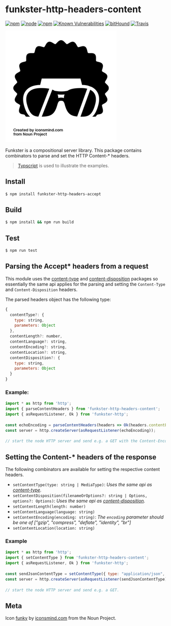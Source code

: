 # funkster-http-headers-content

[![npm](https://img.shields.io/npm/v/funkster-http-headers-content.svg)](https://www.npmjs.com/package/funkster-http-headers-content)
[![node](https://img.shields.io/node/v/funkster-http-headers-content.svg)](http://nodejs.org/download/)
[![npm](https://img.shields.io/npm/dt/funkster-http-headers-content.svg)](https://www.npmjs.com/package/funkster-http-headers-content)
[![Known Vulnerabilities](https://snyk.io/test/github/bomret/funkster-http-headers-content/badge.svg)](https://snyk.io/test/github/bomret/funkster-http-headers-content)
[![bitHound](https://img.shields.io/bithound/code/github/Bomret/funkster-http-headers-content.svg)](https://www.bithound.io/github/Bomret/funkster-http-headers-content)
[![Travis](https://travis-ci.org/Bomret/funkster-http-headers-content.svg?branch=master)](https://travis-ci.org/Bomret/funkster-http-headers-content)

![Icon](./icon.png)

Funkster is a compositional server library. This package contains combinators to parse and set the HTTP Content-\* headers.

> [Typscript](http://www.typescriptlang.org/) is used to illustrate the examples.

## Install
```bash
$ npm install funkster-http-headers-accept
```

## Build
```bash
$ npm install && npm run build
```

## Test
```bash
$ npm run test
```

## Parsing the Accept\* headers from a request
This module uses the [content-type](https://www.npmjs.com/package/content-type) and [content-disposition](https://www.npmjs.com/package/content-disposition) packages so essentially the same api applies for the parsing and setting the `Content-Type` and `Content-Disposition` headers.

The parsed headers object has the following type:
```javascript
{
  contentType?: {
    type: string,
    parameters: Object
  },
  contentLength?: number,
  contentLanguage?: string,
  contentEncoding?: string,
  contentLocation?: string,
  contentDisposition?: {
    type: string,
    parameters: Object
  } 
}
```

### Example:
```javascript
import * as http from 'http';
import { parseContentHeaders } from 'funkster-http-headers-content';
import { asRequestListener, Ok } from 'funkster-http';

const echoEncoding = parseContentHeaders(headers => Ok(headers.contentEncoding));
const server = http.createServer(asRequestListener(echoEncoding));

// start the node HTTP server and send e.g. a GET with the Content-Encoding header set to 'gzip'.
```

## Setting the Content-* headers of the response
The following combinators are available for setting the respective content headers.

- `setContentType(type: string | MediaType)`: *Uses the same api as [content-type](https://www.npmjs.com/package/content-type).*
- `setContentDisposition(filenameOrOptions?: string | Options, options?: Options)`: *Uses the same api as [content-disposition](https://www.npmjs.com/package/content-disposition).*
- `setContentLength(length: number)`
- `setContentLanguage(language: string)`
- `setContentEncoding(encoding: string)`: *The `encoding` parameter should be one of ["gzip", "compress", "deflate", "identity", "br"]*
- `setContentLocation(location: string)`

### Example
```javascript
import * as http from 'http';
import { setContentType } from 'funkster-http-headers-content';
import { asRequestListener, Ok } from 'funkster-http';

const sendJsonContentType = setContentType({ type: "application/json", parameters: { charset: "utf-8" } });
const server = http.createServer(asRequestListener(sendJsonContentType));

// start the node HTTP server and send e.g. a GET.
```

## Meta
Icon [funky](https://thenounproject.com/search/?q=funky&i=72105) by [iconsmind.com](https://thenounproject.com/imicons/) from the Noun Project.
